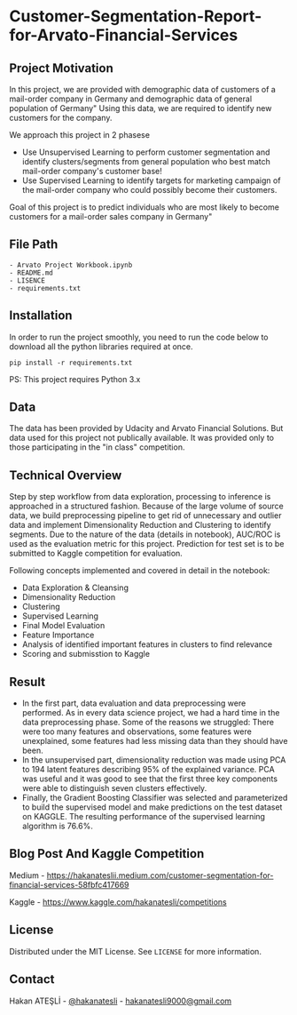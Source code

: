 # Customer-Segmentation-Report-for-Arvato-Financial-Services


## Project Motivation

In this project, we are provided with demographic data of customers of a mail-order company in 
Germany and demographic data of general population of Germany" Using this data, we are required to 
identify new customers for the company.


We approach this project in 2 phasese
* Use Unsupervised Learning to perform customer segmentation and identify clusters/segments 
from general population who best match mail-order company's customer base!
* Use Supervised Learning to identify targets for marketing campaign of the mail-order company 
who could possibly become their customers.


Goal of this project is to predict individuals who are most likely to become customers for a mail-order 
sales company in Germany"

## File Path

```
- Arvato Project Workbook.ipynb
- README.md
- LISENCE
- requirements.txt
```

## Installation

In order to run the project smoothly, you need to run the code below to download all the python libraries required at once.
```
pip install -r requirements.txt
```
PS: This project requires Python 3.x

## Data

The data has been provided by Udacity and Arvato Financial Solutions. But data used for this project not publically available. It was provided only to those participating in the "in class" competition.

## Technical Overview

Step by step workflow from data exploration, processing to inference is approached in a structured fashion. Because of the large volume of source data, we build preprocessing pipeline to get rid of unnecessary and outlier data and implement Dimensionality Reduction and Clustering to identify segments. Due to the nature of the data (details in notebook), AUC/ROC is used as the evaluation metric for this project. Prediction for test set is to be submitted to Kaggle competition for evaluation.

Following concepts implemented and covered in detail in the notebook:

* Data Exploration & Cleansing
* Dimensionality Reduction
* Clustering
* Supervised Learning
* Final Model Evaluation
* Feature Importance
* Analysis of identified important features in clusters to find relevance
* Scoring and submisstion to Kaggle

## Result

* In the first part, data evaluation and data preprocessing were performed. As in every data science project, we had a hard time in the data preprocessing phase. Some of the reasons we struggled: There were too many features and observations, some features were unexplained, some features had less missing data than they should have been.
* In the unsupervised part, dimensionality reduction was made using PCA to 194 latent features describing 95% of the explained variance. PCA was useful and it was good to see that the first three key components were able to distinguish seven clusters effectively.
* Finally, the Gradient Boosting Classifier was selected and parameterized to build the supervised model and make predictions on the test dataset on KAGGLE. The resulting performance of the supervised learning algorithm is 76.6%.

## Blog Post And Kaggle Competition
Medium - https://hakanateslii.medium.com/customer-segmentation-for-financial-services-58fbfc417669

Kaggle - https://www.kaggle.com/hakanatesli/competitions


## License

Distributed under the MIT License. See `LICENSE` for more information.

<!-- CONTACT -->
## Contact

Hakan ATEŞLİ - [@hakanatesli](https://www.linkedin.com/in/hakanatesli/) - hakanatesli9000@gmail.com
